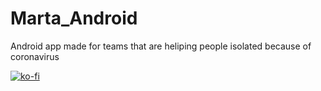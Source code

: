 # Marta_Android
Android app made for teams that are heliping people isolated because of coronavirus

[![ko-fi](https://www.ko-fi.com/img/githubbutton_sm.svg)](https://ko-fi.com/B0B21LB97)
